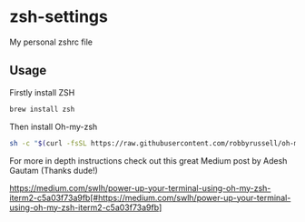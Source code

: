 # zsh-settings
My personal zshrc file

## Usage

Firstly install ZSH
```sh
brew install zsh
```
Then install Oh-my-zsh
```sh
sh -c "$(curl -fsSL https://raw.githubusercontent.com/robbyrussell/oh-my-zsh/master/tools/install.sh)"
```
For more in depth instructions check out this great Medium post by Adesh Gautam (Thanks dude!)

https://medium.com/swlh/power-up-your-terminal-using-oh-my-zsh-iterm2-c5a03f73a9fb[#https://medium.com/swlh/power-up-your-terminal-using-oh-my-zsh-iterm2-c5a03f73a9fb]
